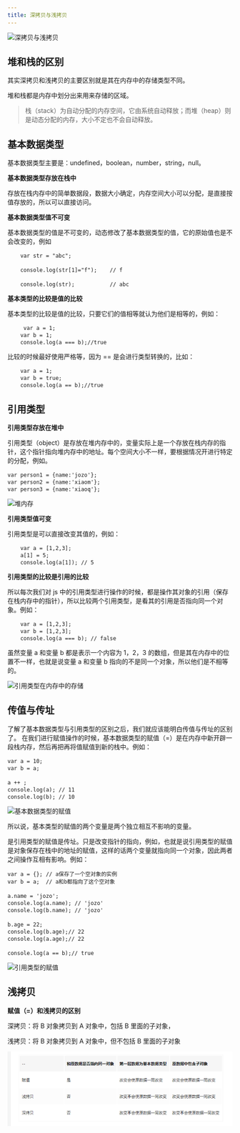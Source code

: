 ```yaml
---
title: 深拷贝与浅拷贝
---
```


![深拷贝与浅拷贝](https://user-gold-cdn.xitu.io/2017/9/3/998e84124743f57f2f7e4005773baa0c?imageslim)

## 堆和栈的区别
其实深拷贝和浅拷贝的主要区别就是其在内存中的存储类型不同。

堆和栈都是内存中划分出来用来存储的区域。

>栈（stack）为自动分配的内存空间，它由系统自动释放；而堆（heap）则是动态分配的内存，大小不定也不会自动释放。

## 基本数据类型
基本数据类型主要是：undefined，boolean，number，string，null。

**基本数据类型存放在栈中**

存放在栈内存中的简单数据段，数据大小确定，内存空间大小可以分配，是直接按值存放的，所以可以直接访问。

**基本数据类型值不可变**

基本数据类型的值是不可变的，动态修改了基本数据类型的值，它的原始值也是不会改变的，例如

```js?linenums
    var str = "abc";

    console.log(str[1]="f");    // f

    console.log(str);           // abc
```

**基本类型的比较是值的比较**

基本类型的比较是值的比较，只要它们的值相等就认为他们是相等的，例如：

```js?linenums
 	 var a = 1;
    var b = 1;
    console.log(a === b);//true
```

比较的时候最好使用严格等，因为 == 是会进行类型转换的，比如：

```js?linenums
	var a = 1;
    var b = true;
    console.log(a == b);//true
```

## 引用类型

**引用类型存放在堆中**

引用类型（object）是存放在堆内存中的，变量实际上是一个存放在栈内存的指针，这个指针指向堆内存中的地址。每个空间大小不一样，要根据情况开进行特定的分配，例如。

```js?linenums
var person1 = {name:'jozo'};
var person2 = {name:'xiaom'};
var person3 = {name:'xiaoq'};
```
![堆内存](https://user-gold-cdn.xitu.io/2017/9/3/6fb2c3d13d830efc6ae07ac368df0816?imageView2/0/w/1280/h/960/format/webp/ignore-error/1)

**引用类型值可变**

引用类型是可以直接改变其值的，例如：

```js?linenums
    var a = [1,2,3];
    a[1] = 5;
    console.log(a[1]); // 5
```

**引用类型的比较是引用的比较**

所以每次我们对 js 中的引用类型进行操作的时候，都是操作其对象的引用（保存在栈内存中的指针），所以比较两个引用类型，是看其的引用是否指向同一个对象。例如：

```js?linenums
    var a = [1,2,3];
    var b = [1,2,3];
    console.log(a === b); // false
```

虽然变量 a 和变量 b 都是表示一个内容为 1，2，3 的数组，但是其在内存中的位置不一样，也就是说变量 a 和变量 b 指向的不是同一个对象，所以他们是不相等的。

![引用类型在内存中的存储](https://user-gold-cdn.xitu.io/2017/9/3/a32ee86b9f3e303216d19240441cedfd?imageView2/0/w/1280/h/960/format/webp/ignore-error/1)

## 传值与传址

了解了基本数据类型与引用类型的区别之后，我们就应该能明白传值与传址的区别了。
在我们进行赋值操作的时候，基本数据类型的赋值（=）是在内存中新开辟一段栈内存，然后再把再将值赋值到新的栈中。例如：

```js?linenums
var a = 10;
var b = a;

a ++ ;
console.log(a); // 11
console.log(b); // 10
```
![基本数据类型的赋值](https://user-gold-cdn.xitu.io/2017/9/3/8d973a9718da1806d19db0c1541ff425?imageView2/0/w/1280/h/960/format/webp/ignore-error/1)

所以说，基本类型的赋值的两个变量是两个独立相互不影响的变量。

是引用类型的赋值是传址。只是改变指针的指向，例如，也就是说引用类型的赋值是对象保存在栈中的地址的赋值，这样的话两个变量就指向同一个对象，因此两者之间操作互相有影响。例如：

```js?linenums
var a = {}; // a保存了一个空对象的实例
var b = a;  // a和b都指向了这个空对象

a.name = 'jozo';
console.log(a.name); // 'jozo'
console.log(b.name); // 'jozo'

b.age = 22;
console.log(b.age);// 22
console.log(a.age);// 22

console.log(a == b);// true
```

![引用类型的赋值](https://user-gold-cdn.xitu.io/2017/9/3/01dad9dc00fb0efe81d9bcbe9d30a1bd?imageView2/0/w/1280/h/960/format/webp/ignore-error/1)

## 浅拷贝

**赋值（=）和浅拷贝的区别**

深拷贝：将 B 对象拷贝到 A 对象中，包括 B 里面的子对象，

浅拷贝：将 B 对象拷贝到 A 对象中，但不包括 B 里面的子对象

![](./images/拷贝.png)

